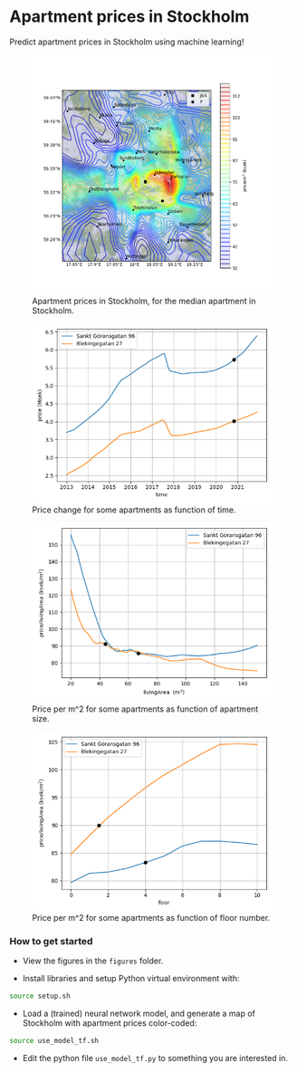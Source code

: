 # Apartment prices in Stockholm

Predict apartment prices in Stockholm using machine learning!

<figure>
<div class="row">
  <div class="column">
  <img src="figures/sthlm.png" alt="Stockholm" width="700"/>
</div>
<figcaption>Apartment prices in Stockholm, for the median apartment in Stockholm.</figcaption>
</figure>

<figure>
<div class="row">
  <div class="column">
  <img src="figures/time_evolve.png" alt="Stockholm" width="700"/>
</div>
<figcaption>Price change for some apartments as function of time.</figcaption>
</figure>

<figure>
<div class="row">
  <div class="column">
  <img src="figures/price_density.png" alt="Stockholm" width="700"/>
</div>
<figcaption>Price per m^2 for some apartments as function of apartment size.</figcaption>
</figure>

<figure>
<div class="row">
  <div class="column">
  <img src="figures/price_floor.png" alt="Stockholm" width="700"/>
</div>
<figcaption>Price per m^2 for some apartments as function of floor number.</figcaption>
</figure>


### How to get started
- View the figures in the `figures` folder.

- Install libraries and setup Python virtual environment with:
```bash
source setup.sh
```

- Load a (trained) neural network model, and generate a map of Stockholm with apartment prices color-coded:
```bash
source use_model_tf.sh
```

- Edit the python file `use_model_tf.py` to something you are interested in.

